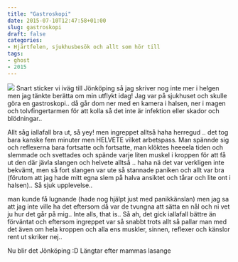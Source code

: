 ```yaml
---
title: "Gastroskopi"
date: 2015-07-10T12:47:58+01:00
slug: gastroskopi
draft: false
categories:
- Hjärtfelen, sjukhusbesök och allt som hör till
tags:
- ghost
- 2015
---
```


![](/assets/images/ghost/2015/07/gastroskopi.gif)
Snart sticker vi iväg till Jönköping så jag skriver nog inte mer i helgen men jag tänkte berätta om min utflykt idag! Jag var på sjukhuset och skulle göra en gastroskopi.. då går dom ner med en kamera i halsen, ner i magen och tolvfingertarmen för att kolla så det inte är infektion eller skador och blödningar..

Allt såg iallafall bra ut, så yey! men ingreppet alltså haha herregud .. det tog bara kanske fem minuter men HELVETE vilket arbetspass. Man spännde sig och reflexerna bara fortsatte och fortsatte, man klöktes heeeela tiden och slemmade och svettades och spände varje liten muskel i kroppen för att få ut den där jävla slangen och helvete alltså .. haha nä det var verkligen inte bekvämt, men så fort slangen var ute så stannade paniken och allt var bra (förutom att jag hade mitt egna slem på halva ansiktet och tårar och lite ont i halsen).. Så sjuk upplevelse..

man kunde få lugnande (hade nog hjälpt just med panikkänslan) men jag sa att jag inte ville ha det eftersom då var de tvungna att sätta en nål och ni vet ju hur det går på mig.. Inte alls, that is.. 
Så ah, det gick iallafall bättre än förväntat och eftersom ingreppet var så snabbt trots allt så pallar man med det även om hela kroppen och alla ens muskler, sinnen, reflexer och känslor rent ut skriker nej..


Nu blir det Jönköping :D Längtar efter mammas lasange

